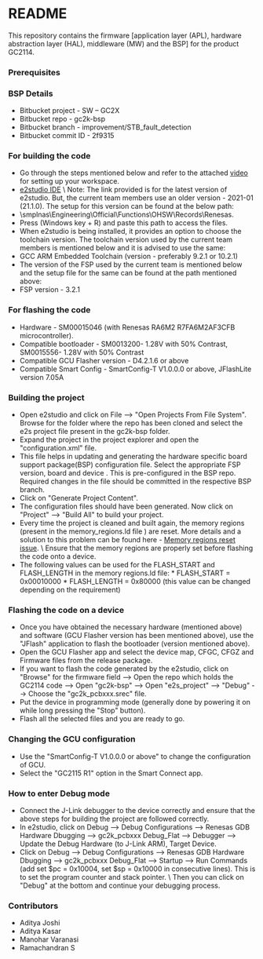 # README #
This repository contains the firmware [application layer (APL), hardware abstraction layer (HAL), middleware (MW) and the BSP] for the product GC2114.

### Prerequisites ###


### BSP Details ###
* Bitbucket project - SW – GC2X
* Bitbucket repo - gc2k-bsp
* Bitbucket branch - improvement/STB_fault_detection
* Bitbucket commit ID - 2f9315


### For building the code ###
* Go through the steps mentioned below and refer to the attached [video](https://sedemac.atlassian.net/wiki/spaces/SW/pages/4586143936/e2+Studio+Installation+and+Setup) for setting up your workspace.
* [e2studio IDE](https://www.renesas.com/us/en/software-tool/e-studio) \ Note: The link provided is for the latest version of e2studio. But, the current team members use an older version - 2021-01 (21.1.0). The setup for this version can be found at the below path:
* \\smplnas\Engineering\Official\Functions\OHSW\Records\Renesas.
* Press (Windows key + R) and paste this path to access the files.
* When e2studio is being installed, it provides an option to choose the toolchain version. The toolchain version used by the current team members is mentioned below and it is advised to use the same:
* GCC ARM Embedded Toolchain (version - preferably 9.2.1 or 10.2.1)
* The version of the FSP used by the current team is mentioned below and the setup file for the same can be found at the path mentioned above:
* FSP version - 3.2.1


### For flashing the code ###
* Hardware - SM00015046 (with Renesas RA6M2 R7FA6M2AF3CFB microcontroller).
* Compatible bootloader - SM0013200- 1.28V with 50% Contrast, SM0015556- 1.28V with 50% Contrast
* Compatible GCU Flasher version - D4.2.1.6 or above
* Compatible Smart Config - SmartConfig-T V1.0.0.0 or above, JFlashLite version 7.05A


### Building the project ###
* Open e2studio and click on File --> "Open Projects From File System". Browse for the folder where the repo has been cloned and select the e2s project file present in the gc2k-bsp folder.
* Expand the project in the project explorer and open the "configuration.xml" file.
* This file helps in updating and generating the hardware specific board support package(BSP) configuration file. Select the appropriate FSP version, board and device . This is pre-configured in the BSP repo. Required changes in the file should be committed in the respective BSP branch.
* Click on "Generate Project Content".
* The configuration files should have been generated. Now click on "Project" --> "Build All" to build your project.
* Every time the project is cleaned and built again, the memory regions (present in the memory_regions.ld file ) are reset. More details and a solution to this problem can be found here - [Memory regions reset issue](https://sedemac.atlassian.net/wiki/spaces/SW/pages/4823908353/Setting+up+memory+regions). \ Ensure that the memory regions are properly set before flashing the code onto a device.
* The following values can be used for the FLASH_START and FLASH_LENGTH in the memory regions.ld file: * FLASH_START = 0x00010000 * FLASH_LENGTH = 0x80000 (this value can be changed depending on the requirement)


### Flashing the code on a device ###
* Once you have obtained the necessary hardware (mentioned above) and software (GCU Flasher version has been mentioned above), use the "JFlash" application to flash the bootloader (version mentioned above).
* Open the GCU Flasher app and select the device map, CFGC, CFGZ and Firmware files from the release package.
* If you want to flash the code generated by the e2studio, click on "Browse" for the firmware field --> Open the repo which holds the GC2114 code --> Open "gc2k-bsp" --> Open "e2s_project" --> "Debug" --> Choose the "gc2k_pcbxxx.srec" file.
* Put the device in programming mode (generally done by powering it on while long pressing the "Stop" button).
* Flash all the selected files and you are ready to go.


### Changing the GCU configuration ###
* Use the "SmartConfig-T V1.0.0.0 or above" to change the configuration of GCU.
* Select the "GC2115 R1" option in the Smart Connect app.


### How to enter Debug mode ###
* Connect the J-Link debugger to the device correctly and ensure that the above steps for building the project are followed correctly.
* In e2studio, click on Debug --> Debug Configurations --> Renesas GDB Hardware Dbugging --> gc2k_pcbxxx Debug_Flat --> Debugger --> Update the Debug Hardware (to J-Link ARM), Target Device.
* Click on Debug --> Debug Configurations --> Renesas GDB Hardware Dbugging --> gc2k_pcbxxx Debug_Flat --> Startup --> Run Commands (add set $pc = 0x10004, set $sp = 0x10000 in consecutive lines). This is to set the program counter and stack pointer. \ Then you can click on "Debug" at the bottom and continue your debugging process.


### Contributors ###
* Aditya Joshi
* Aditya Kasar
* Manohar Varanasi
* Ramachandran S